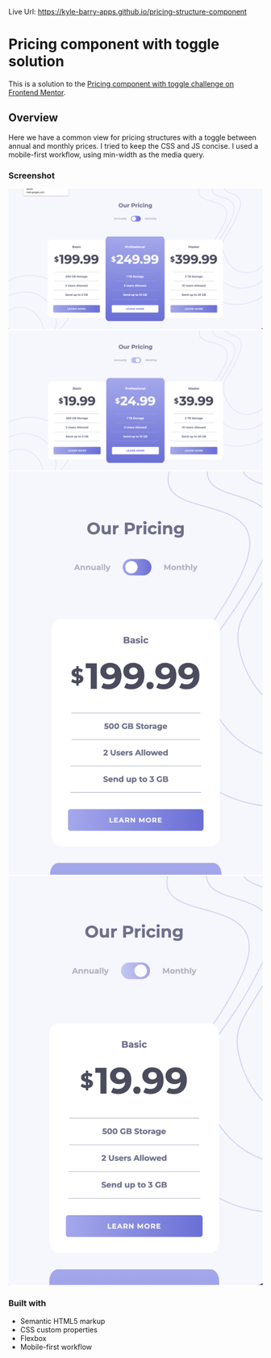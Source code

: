 Live Url: https://kyle-barry-apps.github.io/pricing-structure-component

# Pricing component with toggle solution

This is a solution to the [Pricing component with toggle challenge on Frontend Mentor](https://www.frontendmentor.io/challenges/pricing-component-with-toggle-8vPwRMIC).

## Overview

Here we have a common view for pricing structures with a toggle between annual and monthly prices. I tried to keep the CSS and JS concise. I used a mobile-first workflow, using min-width as the media query.

### Screenshot

![](./screenshots/desktop_annual.png)
![](./screenshots/desktop_monthly.png)
![](./screenshots/mobile_annual.png)
![](./screenshots/mobile_monthly.png)

### Built with

- Semantic HTML5 markup
- CSS custom properties
- Flexbox
- Mobile-first workflow
